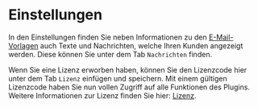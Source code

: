 # Einstellungen

In den Einstellungen finden Sie neben Informationen zu den [E-Mail-Vorlagen](emails.md)
auch Texte und Nachrichten, welche Ihren Kunden angezeigt werden. Diese können Sie unter dem
Tab `Nachrichten` finden.

Wenn Sie eine Lizenz erworben haben, können Sie den Lizenzcode hier unter dem Tab `Lizenz`
einfügen und speichern. Mit einem gültigen Lizenzcode haben Sie nun vollen Zugriff auf alle Funktionen
des Plugins. Weitere Informationen zur Lizenz finden Sie hier: [Lizenz](license.md).